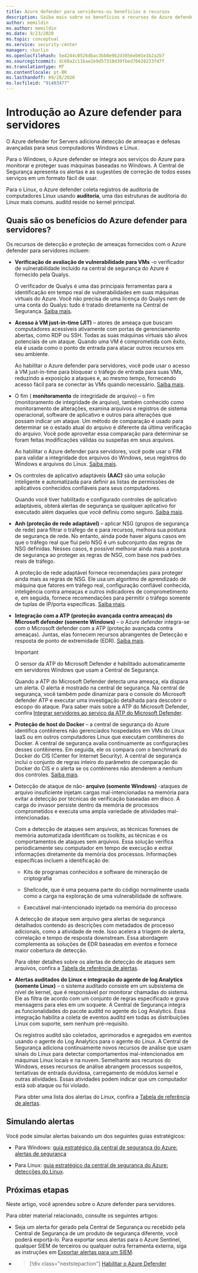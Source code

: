 ```yaml
---
title: Azure defender para servidores-os benefícios e recursos
description: Saiba mais sobre os benefícios e recursos do Azure defender para servidores.
author: memildin
ms.author: memildin
ms.date: 9/23/2020
ms.topic: conceptual
ms.service: security-center
manager: rkarlin
ms.openlocfilehash: 5e4244c0526dbac3bb8e9b2d3856eb01e1b2a2b7
ms.sourcegitcommit: dc68a2c11bae2e9d57310d39fbed76628233fd7f
ms.translationtype: MT
ms.contentlocale: pt-BR
ms.lasthandoff: 09/28/2020
ms.locfileid: "91403477"
---
```

# <a name="introduction-to-azure-defender-for-servers"></a>Introdução ao Azure defender para servidores

O Azure defender for Servers adiciona detecção de ameaças e defesas avançadas para seus computadores Windows e Linux.

Para o Windows, o Azure defender se integra aos serviços do Azure para monitorar e proteger suas máquinas baseadas no Windows. A Central de Segurança apresenta os alertas e as sugestões de correção de todos esses serviços em um formato fácil de usar.

Para o Linux, o Azure defender coleta registros de auditoria de computadores Linux usando **auditoria**, uma das estruturas de auditoria do Linux mais comuns. auditd reside no kernel principal. 


## <a name="what-are-the-benefits-of-azure-defender-for-servers"></a>Quais são os benefícios do Azure defender para servidores?

Os recursos de detecção e proteção de ameaças fornecidos com o Azure defender para servidores incluem:

- **Verificação de avaliação de vulnerabilidade para VMs** -o verificador de vulnerabilidade incluído na central de segurança do Azure é fornecido pela Qualys. 

    O verificador de Qualys é uma das principais ferramentas para a identificação em tempo real de vulnerabilidades em suas máquinas virtuais do Azure. Você não precisa de uma licença do Qualys nem de uma conta do Qualys: tudo é tratado diretamente na Central de Segurança. [Saiba mais](deploy-vulnerability-assessment-vm.md).

- **Acesso à VM just-in-time (JIT)**  – atores de ameaça que buscam computadores acessíveis ativamente com portas de gerenciamento abertas, como RDP ou SSH. Todas as suas máquinas virtuais são alvos potenciais de um ataque. Quando uma VM é comprometida com êxito, ela é usada como o ponto de entrada para atacar outros recursos em seu ambiente.

    Ao habilitar o Azure defender para servidores, você pode usar o acesso à VM just-in-time para bloquear o tráfego de entrada para suas VMs, reduzindo a exposição a ataques e, ao mesmo tempo, fornecendo acesso fácil para se conectar às VMs quando necessário. [Saiba mais](just-in-time-explained.md).

- O fim ( **monitoramento** de integridade de arquivo) – o fim (monitoramento de integridade de arquivo), também conhecido como monitoramento de alterações, examina arquivos e registros de sistema operacional, software de aplicativo e outros para alterações que possam indicar um ataque. Um método de comparação é usado para determinar se o estado atual do arquivo é diferente da última verificação do arquivo. Você pode aproveitar essa comparação para determinar se foram feitas modificações válidas ou suspeitas em seus arquivos.

    Ao habilitar o Azure defender para servidores, você pode usar o FIM para validar a integridade dos arquivos do Windows, seus registros do Windows e arquivos do Linux. [Saiba mais](security-center-file-integrity-monitoring.md).

- Os controles de aplicativo adaptáveis **(AAC)** são uma solução inteligente e automatizada para definir as listas de permissões de aplicativos conhecidos confiáveis para seus computadores.

    Quando você tiver habilitado e configurado controles de aplicativo adaptáveis, obterá alertas de segurança se qualquer aplicativo for executado além daqueles que você definiu como seguro. [Saiba mais](security-center-adaptive-application.md).

- **Anh (proteção de rede adaptável)** – aplicar NSG (grupos de segurança de rede) para filtrar o tráfego de e para recursos, melhora sua postura de segurança de rede. No entanto, ainda pode haver alguns casos em que o tráfego real que flui pelo NSG é um subconjunto das regras de NSG definidas. Nesses casos, é possível melhorar ainda mais a postura de segurança ao proteger as regras de NSG, com base nos padrões reais de tráfego.

    A proteção de rede adaptável fornece recomendações para proteger ainda mais as regras de NSG. Ele usa um algoritmo de aprendizado de máquina que fatores em tráfego real, configuração confiável conhecida, inteligência contra ameaças e outros indicadores de comprometimento e, em seguida, fornece recomendações para permitir o tráfego somente de tuplas de IP/porta específicas. [Saiba mais](security-center-adaptive-network-hardening.md).

- **Integração com a ATP (proteção avançada contra ameaças) do Microsoft defender (somente Windows)** – o Azure defender integra-se com o Microsoft defender com a ATP (proteção avançada contra ameaças). Juntas, elas fornecem recursos abrangentes de Detecção e resposta de ponto de extremidade (EDR). [Saiba mais](security-center-wdatp.md).

    > [!IMPORTANT]
    > O sensor da ATP do Microsoft Defender é habilitado automaticamente em servidores Windows que usam a Central de Segurança.

    Quando a ATP do Microsoft Defender detecta uma ameaça, ela dispara um alerta. O alerta é mostrado na central de segurança. Na central de segurança, você também pode dinamizar para o console do Microsoft defender ATP e executar uma investigação detalhada para descobrir o escopo do ataque. Para saber mais sobre a ATP do Microsoft Defender, confira [Integrar servidores ao serviço da ATP do Microsoft Defender](https://docs.microsoft.com/windows/security/threat-protection/microsoft-defender-atp/configure-server-endpoints).

- **Proteção de host do Docker** – a central de segurança do Azure identifica contêineres não gerenciados hospedados em VMs do Linux IaaS ou em outros computadores Linux que executam contêineres do Docker. A central de segurança avalia continuamente as configurações desses contêineres. Em seguida, ele os compara com o benchmark do Docker do CIS (Center for Internet Security). A central de segurança inclui o conjunto de regras inteiro do parâmetro de comparação do Docker do CIS e o alerta se os contêineres não atenderem a nenhum dos controles. [Saiba mais](harden-docker-hosts.md).

- Detecção de ataque de não- **arquivo (somente Windows)** -ataques de arquivo insuficiente injetam cargas mal-intencionadas na memória para evitar a detecção por técnicas de verificação baseadas em disco. A carga do invasor persiste dentro da memória de processos comprometidos e executa uma ampla variedade de atividades mal-intencionadas.

  Com a detecção de ataques sem arquivos, as técnicas forenses de memória automatizada identificam os toolkits, as técnicas e os comportamentos de ataques sem arquivos. Essa solução verifica periodicamente seu computador em tempo de execução e extrai informações diretamente da memória dos processos. Informações específicas incluem a identificação de: 

  - Kits de programas conhecidos e software de mineração de criptografia 

  - Shellcode, que é uma pequena parte do código normalmente usada como a carga na exploração de uma vulnerabilidade de software.

  - Executável mal-intencionado injetado na memória do processo

  A detecção de ataque sem arquivo gera alertas de segurança detalhados contendo as descrições com metadados de processo adicionais, como a atividade de rede. Isso acelera a triagem de alerta, correlação e tempo de resposta downstream. Essa abordagem complementa as soluções de EDR baseadas em eventos e fornece maior cobertura de detecção.

  Para obter detalhes sobre os alertas de detecção de ataques sem arquivos, confira a [Tabela de referência de alertas](alerts-reference.md#alerts-windows).

- **Alertas auditados do Linux e integração do agente de log Analytics (somente Linux)** – o sistema auditado consiste em um subsistema de nível de kernel, que é responsável por monitorar chamadas do sistema. Ele as filtra de acordo com um conjunto de regras especificado e grava mensagens para eles em um soquete. A Central de Segurança integra as funcionalidades do pacote auditd no agente do Log Analytics. Essa integração habilita a coleta de eventos auditd em todas as distribuições Linux com suporte, sem nenhum pré-requisito.

    Os registros auditd são coletados, aprimorados e agregados em eventos usando o agente do Log Analytics para o agente do Linux. A Central de Segurança adiciona continuamente novos recursos de análise que usam sinais do Linux para detectar comportamentos mal-intencionados em máquinas Linux locais e na nuvem. Semelhante aos recursos do Windows, esses recursos de análise abrangem processos suspeitos, tentativas de entrada duvidosa, carregamento de módulos kernel e outras atividades. Essas atividades podem indicar que um computador está sob ataque ou foi violado.  

    Para obter uma lista dos alertas do Linux, confira a [Tabela de referência de alertas](alerts-reference.md#alerts-linux).


## <a name="simulating-alerts"></a>Simulando alertas

Você pode simular alertas baixando um dos seguintes guias estratégicos:

- Para Windows: [guia estratégico da central de segurança do Azure: alertas de segurança](https://github.com/Azure/Azure-Security-Center/blob/master/Simulations/Azure%20Security%20Center%20Security%20Alerts%20Playbook_v2.pdf)

- Para Linux: [guia estratégico da central de segurança do Azure: detecções do Linux](https://github.com/Azure/Azure-Security-Center/blob/master/Simulations/Azure%20Security%20Center%20Linux%20Detections_v2.pdf).




## <a name="next-steps"></a>Próximas etapas

Neste artigo, você aprendeu sobre o Azure defender para servidores. 

Para obter material relacionado, consulte os seguintes artigos: 

- Seja um alerta for gerado pela Central de Segurança ou recebido pela Central de Segurança de um produto de segurança diferente, você poderá exportá-lo. Para exportar seus alertas para o Azure Sentinel, qualquer SIEM de terceiros ou qualquer outra ferramenta externa, siga as instruções em [Exportar alertas para um SIEM](continuous-export.md).

- > [!div class="nextstepaction"]
    > [Habilitar o Azure Defender](security-center-pricing.md)